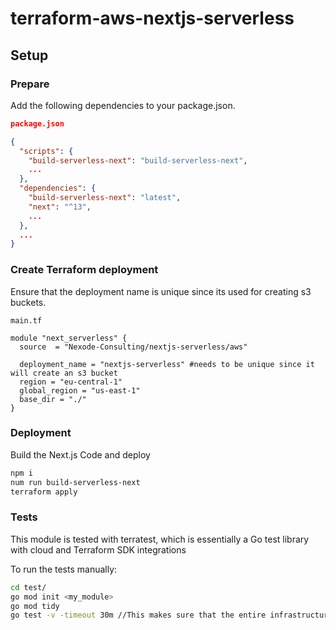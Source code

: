 # terraform-aws-nextjs-serverless


## Setup

### Prepare 

Add the following dependencies to your package.json.

```json
package.json

{
  "scripts": {
    "build-serverless-next": "build-serverless-next",
    ...
  },
  "dependencies": {
    "build-serverless-next": "latest",
    "next": "^13",
    ...
  },
  ...
}
```
### Create Terraform deployment

Ensure that the deployment name is unique since its used for creating s3 buckets.


```
main.tf

module "next_serverless" {
  source  = "Nexode-Consulting/nextjs-serverless/aws"

  deployment_name = "nextjs-serverless" #needs to be unique since it will create an s3 bucket
  region = "eu-central-1"
  global_region = "us-east-1"
  base_dir = "./"
}
```

### Deployment
Build the Next.js Code and deploy
```bash
npm i
num run build-serverless-next
terraform apply
```

### Tests
This module is tested with terratest, which is essentially a Go test library with cloud and Terraform SDK integrations

To run the tests manually:
```bash
cd test/
go mod init <my_module>
go mod tidy
go test -v -timeout 30m //This makes sure that the entire infrastructure can be deployed, tested and destroyed, since Go packages run out at 10 minute mark. If you still timeout or your CI/CD tool causes problems, this is the first place to look.
```